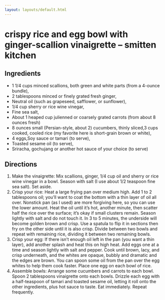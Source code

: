 ```yaml
---
layout: layouts/default.html
---
```


# crispy rice and egg bowl with ginger-scallion vinaigrette – smitten kitchen

## Ingredients

- 1 1/4 cups minced scallions, both green and white parts (from a 4-ounce bundle),
- 2 tablespoons minced or finely grated fresh ginger,
- Neutral oil (such as grapeseed, safflower, or sunflower),
- 1/4 cup sherry or rice wine vinegar,
- Fine sea salt,
- About 1 heaped cup julienned or coarsely grated carrots (from about 8 ounces fresh)
- 8 ounces small (Persian-style, about 2) cucumbers, thinly sliced,3 cups cooked, cooled rice (my favorite here is short-grain brown or white),
- 4 eggs,Soy sauce or tamari (to serve),
- Toasted sesame oil (to serve),
- Sriracha, gochujang or another hot sauce of your choice (to serve)

## Directions

1. Make the vinaigrette: Mix scallions, ginger, 1/4 cup oil and sherry or rice wine vinegar in a bowl. Season with salt (I use about 1/2 teaspoon fine sea salt). Set aside.
1. Crisp your rice: Heat a large frying pan over medium high. Add 1 to 2 tablespoons oil; you’ll want to coat the bottom with a thin layer of oil all over. Nonstick pan (as I used) are more forgiving here, so you can use the lower amount. Heat the oil until it’s hot, another minute, then scatter half the rice over the surface; it’s okay if small clusters remain. Season lightly with salt and do not touch it. In 3 to 5 minutes, the underside will become golden brown and crisp. Use a spatula to flip it in sections then fry on the other side until it is also crisp. Divide between two bowls and repeat with remaining rice, dividing it between two remaining bowls.
1. Crisp your egg: If there isn’t enough oil left in the pan (you want a thin layer), add another splash and heat this on high heat. Add eggs one at a time and season lightly with salt and pepper. Cook until brown, lacy, and crisp underneath, and the whites are opaque, bubbly and dramatic and the edges are brown. You can spoon some oil from the pan over the egg whites to help them cook faster. Place one egg on each bowl of rice.
1. Assemble bowls: Arrange some cucumbers and carrots to each bowl. Spoon 2 tablespoons vinaigrette onto each bowls. Drizzle each egg with a half-teaspoon of tamari and toasted sesame oil, letting it roll onto the other ingredients, plus hot sauce to taste. Eat immediately. Repeat frequently.

